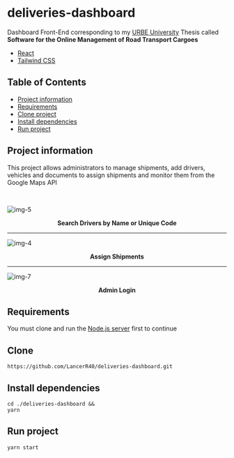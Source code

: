 # deliveries-dashboard
Dashboard Front-End corresponding to my [URBE University](https://www.urbe.edu/index.jsp) Thesis called **Software for the Online Management of Road Transport Cargoes** 

* [React](https://es.reactjs.org/)
* [Tailwind CSS](https://tailwindcss.com/)

## Table of Contents
* [Project information](#project-information)
* [Requirements](#requirements)
* [Clone project](#clone)
* [Install dependencies](#install-dependencies)
* [Run project](#run-project)

## Project information
This project allows administrators to manage shipments, add drivers, vehicles and documents to assign shipments and monitor them from the Google Maps API

<br />

![img-5](https://user-images.githubusercontent.com/77751686/216611997-d9babce6-2408-4452-b1ed-a57ed93d26a6.png)
<p align="center">
<strong>
Search Drivers by Name or Unique Code
</strong>
</p>

<hr />

![img-4](https://user-images.githubusercontent.com/77751686/216613337-39515392-b7e1-4fda-b81f-5b86d5715977.png)
<p align="center">
<strong>
Assign Shipments
</strong>
</p>

<hr />

![img-7](https://user-images.githubusercontent.com/77751686/216613724-e7ecd6da-a000-4f40-a06a-14e549536704.png)
<p align="center">
<strong>
Admin Login
</strong>
</p>

## Requirements
You must clone and run the [Node.js server](https://github.com/LancerR40/deliveries-back) first to continue

## Clone

```$
https://github.com/LancerR40/deliveries-dashboard.git
```

## Install dependencies

```$
cd ./deliveries-dashboard &&
yarn
```

## Run project

```$
yarn start
```
